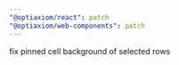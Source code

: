 ```yaml
---
"@optiaxiom/react": patch
"@optiaxiom/web-components": patch
---
```


fix pinned cell background of selected rows
